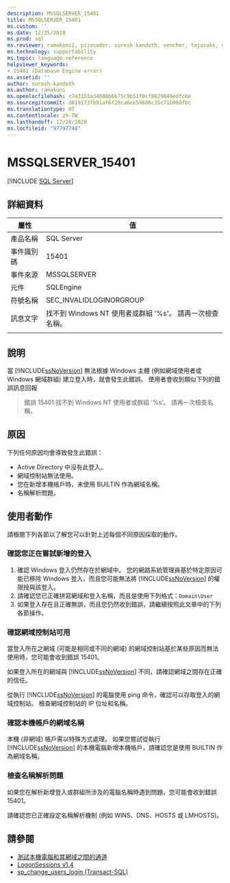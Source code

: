 ```yaml
---
description: MSSQLSERVER_15401
title: MSSQLSERVER_15401
ms.custom: ''
ms.date: 12/25/2020
ms.prod: sql
ms.reviewer: ramakoni1, pijocoder, suresh-kandoth, vencher, tejasaks, docast
ms.technology: supportability
ms.topic: language-reference
helpviewer_keywords:
- 15401 (Database Engine error)
ms.assetid: ''
author: suresh-kandoth
ms.author: ramakoni
ms.openlocfilehash: c7a3153a34088b6b75c9b51f0cf8829049edfc6e
ms.sourcegitcommit: d819173fb91af6f20ca6ee59686c35c71b060fbc
ms.translationtype: HT
ms.contentlocale: zh-TW
ms.lasthandoff: 12/28/2020
ms.locfileid: "97797748"
---
```

# <a name="mssqlserver_15401"></a>MSSQLSERVER_15401
 [!INCLUDE [SQL Server](../../includes/applies-to-version/sqlserver.md)]

## <a name="details"></a>詳細資料

|屬性|值|
|---|---|
|產品名稱|SQL Server|
|事件識別碼|15401|
|事件來源|MSSQLSERVER|
|元件|SQLEngine|
|符號名稱|SEC_INVALIDLOGINORGROUP|
|訊息文字|找不到 Windows NT 使用者或群組 '%s'。 請再一次檢查名稱。|
||

## <a name="explanation"></a>說明

當 [!INCLUDE[ssNoVersion](../../includes/ssnoversion-md.md)] 無法根據 Windows 主體 (例如網域使用者或 Windows 網域群組) 建立登入時，就會發生此錯誤。 使用者會收到類似下列的錯誤訊息回報

> 錯誤 15401:找不到 Windows NT 使用者或群組 '%s'。 請再一次檢查名稱。

## <a name="cause"></a>原因

下列任何原因均會導致發生此錯誤：

- Active Directory 中沒有此登入。
- 網域控制站無法使用。
- 您在新增本機帳戶時，未使用 BUILTIN 作為網域名稱。
- 名稱解析問題。

## <a name="user-action"></a>使用者動作

請檢閱下列各節以了解您可以針對上述每個不同原因採取的動作。

### <a name="verify-the-login-you-are-trying-to-add"></a>確認您正在嘗試新增的登入

1. 確認 Windows 登入仍然存在於網域中。 您的網路系統管理員基於特定原因可能已移除 Windows 登入，而且您可能無法將 [!INCLUDE[ssNoVersion](../../includes/ssnoversion-md.md)] 的權限授與該登入。
1. 請確認您已正確拼寫網域和登入名稱，而且是使用下列格式：`Domain\User`
1. 如果登入存在且正確無誤，而且您仍然收到錯誤，請繼續按照此文章中的下列各節操作。

### <a name="verify-if-the-domain-controller-is-available"></a>確認網域控制站可用

當登入所在之網域 (可能是相同或不同的網域) 的網域控制站基於某些原因而無法使用時，您可能會收到錯誤 15401。

如果登入所在的網域與 [!INCLUDE[ssNoVersion](../../includes/ssnoversion-md.md)] 不同，請確認網域之間存在正確的信任。

從執行 [!INCLUDE[ssNoVersion](../../includes/ssnoversion-md.md)] 的電腦使用 ping 命令，確認可以存取登入的網域控制站。 檢查網域控制站的 IP 位址和名稱。

### <a name="verify-the-domain-name-for-local-accounts"></a>確認本機帳戶的網域名稱

本機 (非網域) 帳戶需以特殊方式處理。 如果您嘗試從執行 [!INCLUDE[ssNoVersion](../../includes/ssnoversion-md.md)] 的本機電腦新增本機帳戶，請確認您是使用 BUILTIN 作為網域名稱。

### <a name="check-for-name-resolution-issues"></a>檢查名稱解析問題

如果您在解析新增登入或群組所涉及的電腦名稱時遇到問題，您可能會收到錯誤 15401。

請確認您已正確設定名稱解析機制 (例如 WINS、DNS、HOSTS 或 LMHOSTS)。

## <a name="see-also"></a>請參閱

- [測試本機電腦和其網域之間的通道](/powershell/module/microsoft.powershell.management/test-computersecurechannel#example-1--test-a-channel-between-the-local-computer-and-its-domain)
- [LogonSessions v1.4](/sysinternals/downloads/logonsessions)
- [sp_change_users_login (Transact-SQL)](/sql/relational-databases/system-stored-procedures/sp-change-users-login-transact-sql)
